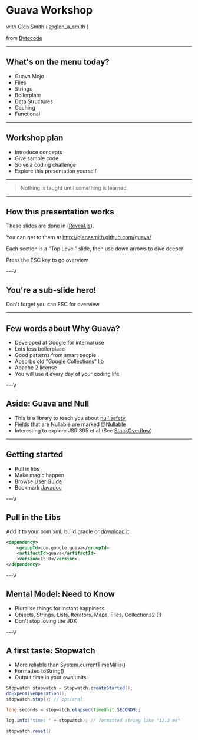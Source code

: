 # Guava Workshop


with [Glen Smith](http://blogs.bytecode.com.au/glen)  ( [@glen_a_smith](http://twitter.com/glen_a_smith) )

from [Bytecode](http://www.bytecode.com.au/)



---

## What's on the menu today?

* Guava Mojo
* Files
* Strings
* Boilerplate
* Data Structures
* Caching 
* Functional

---

## Workshop plan

* Introduce concepts
* Give sample code
* Solve a coding challenge
* Explore this presentation yourself

---

> Nothing is taught until something is learned.

---

## How this presentation works

These slides are done in ([Reveal.js](http://lab.hakim.se/reveal-js/#/)).

You can get to them at http://glenasmith.github.com/guava/

Each section is a "Top Level" slide, then use down arrows to dive deeper

Press the ESC key to go overview

---V

<section data-background="#00ff00">
<h1>You're a sub-slide hero!</h1>
<p>Don't forget you can ESC for overview</p>
</section>

---

## Few words about Why Guava?

* Developed at Google for internal use
* Lots less boilerplace
* Good patterns from smart people
* Absorbs old "Google Collections" lib
* Apache 2 license
* You will use it every day of your coding life

---V

## Aside: Guava and Null

* This is a library to teach you about [null safety](https://code.google.com/p/guava-libraries/wiki/UsingAndAvoidingNullExplained)
* Fields that are Nullable are marked [@Nullable](https://code.google.com/p/google-guice/wiki/UseNullable)
* Interesting to explore JSR 305 et al (See [StackOverflow](http://stackoverflow.com/questions/4963300/which-notnull-java-annotation-should-i-use))

---

## Getting started

* Pull in libs
* Make magic happen
* Browse [User Guide](https://code.google.com/p/guava-libraries/wiki/GuavaExplained)
* Bookmark [Javadoc](http://docs.guava-libraries.googlecode.com/git-history/release/javadoc/index.html)

---V

## Pull in the Libs

Add it to your pom.xml, build.gradle or [download it](https://code.google.com/p/guava-libraries/).


```xml
<dependency>
    <groupId>com.google.guava</groupId>
    <artifactId>guava</artifactId>
    <version>15.0</version>
</dependency>
```

---V

## Mental Model: Need to Know

* Pluralise things for instant happiness
* Objects, Strings, Lists, Iterators, Maps, Files, Collections2 (!)
* Don't stop loving the JDK


---V

## A first taste: Stopwatch

* More reliable than System.currentTimeMillis()
* Formatted toString()
* Output time in your own units

```java
Stopwatch stopwatch = Stopwatch.createStarted();
doExpensiveOperation();
stopwatch.stop(); // optional

long seconds = stopwatch.elapsed(TimeUnit.SECONDS);

log.info("time: " + stopwatch); // formatted string like "12.3 ms"

stopwatch.reset()
```
